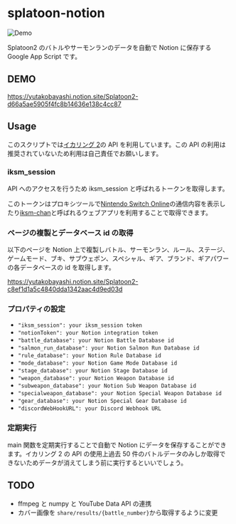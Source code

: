 # splatoon-notion

![Demo](https://user-images.githubusercontent.com/91340399/165035050-f2f67d16-780d-47d8-911a-40c476f39442.jpg)

Splatoon2 のバトルやサーモンランのデータを自動で Notion に保存する Google App Script です。

## DEMO

https://yutakobayashi.notion.site/Splatoon2-d66a5ae5905f4fc8b14636e138c4cc87

## Usage

このスクリプトでは[イカリング 2](https://www.nintendo.co.jp/switch/aab6a/online/index.html)の API を利用しています。この API の利用は推奨されていないため利用は自己責任でお願いします。

### iksm_session

API へのアクセスを行うため iksm_session と呼ばれるトークンを取得します。

このトークンはプロキシツールで[Nintendo Switch Online](https://www.nintendo.co.jp/hardware/switch/onlineservice/app/)の通信内容を表示したり[iksm-chan](https://iksm.vercel.app/)と呼ばれるウェブアプリを利用することで取得できます。

### ページの複製とデータベース id の取得

以下のページを Notion 上で複製しバトル、サーモンラン、ルール、ステージ、ゲームモード、ブキ、サブウェポン、スペシャル、ギア、ブランド、ギアパワーの各データベースの id を取得します。

https://yutakobayashi.notion.site/Splatoon2-c8ef1d1a5c4840dda1342aac4d9ed03d

### プロパティの設定

- `"iksm_session": your iksm_session token`
- `"notionToken": your Notion integration token`
- `"battle_database": your Notion Battle Database id`
- `"salmon_run_database": your Notion Salmon Run Database id`
- `"rule_database": your Notion Rule Database id`
- `"mode_database": your Notion Game Mode Database id`
- `"stage_database": your Notion Stage Database id`
- `"weapon_database": your Notion Weapon Database id`
- `"subweapon_database": your Notion Sub Weapon Database id`
- `"specialweapon_database": your Notion Special Weapon Database id`
- `"gear_database": your Notion Special Gear Database id`
- `"discordWebHookURL": your Discord Webhook URL`

### 定期実行

main 関数を定期実行することで自動で Notion にデータを保存することができます。イカリング 2 の API の使用上過去 50 件のバトルデータのみしか取得できないためデータが消えてしまう前に実行するといいでしょう。

## TODO

- ffmpeg と numpy と YouTube Data API の連携
- カバー画像を `share/results/{battle_number}`から取得するように変更
